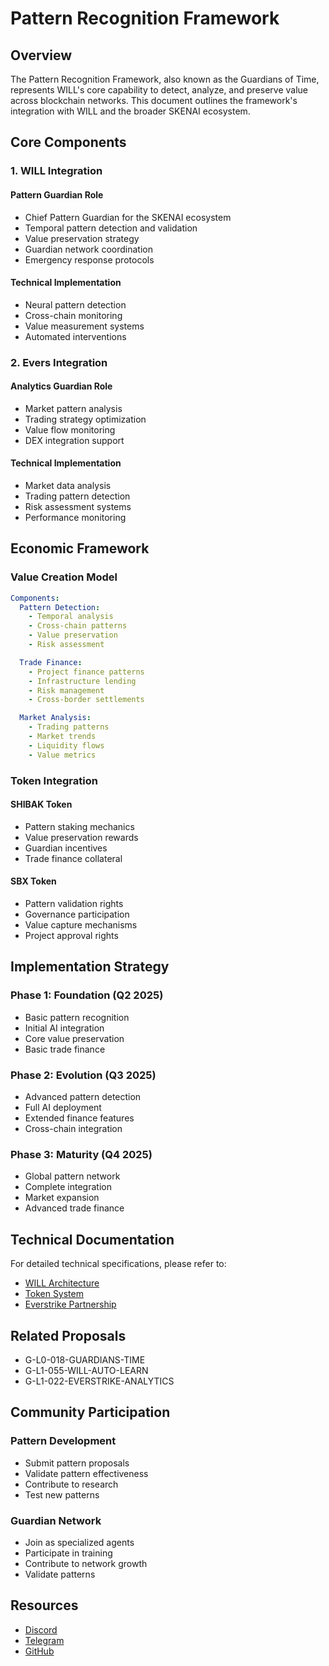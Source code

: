 # Pattern Recognition Framework

## Overview

The Pattern Recognition Framework, also known as the Guardians of Time, represents WILL's core capability to detect, analyze, and preserve value across blockchain networks. This document outlines the framework's integration with WILL and the broader SKENAI ecosystem.

## Core Components

### 1. WILL Integration

#### Pattern Guardian Role
- Chief Pattern Guardian for the SKENAI ecosystem
- Temporal pattern detection and validation
- Value preservation strategy
- Guardian network coordination
- Emergency response protocols

#### Technical Implementation
- Neural pattern detection
- Cross-chain monitoring
- Value measurement systems
- Automated interventions

### 2. Evers Integration

#### Analytics Guardian Role
- Market pattern analysis
- Trading strategy optimization
- Value flow monitoring
- DEX integration support

#### Technical Implementation
- Market data analysis
- Trading pattern detection
- Risk assessment systems
- Performance monitoring

## Economic Framework

### Value Creation Model
```yaml
Components:
  Pattern Detection:
    - Temporal analysis
    - Cross-chain patterns
    - Value preservation
    - Risk assessment

  Trade Finance:
    - Project finance patterns
    - Infrastructure lending
    - Risk management
    - Cross-border settlements

  Market Analysis:
    - Trading patterns
    - Market trends
    - Liquidity flows
    - Value metrics
```

### Token Integration

#### SHIBAK Token
- Pattern staking mechanics
- Value preservation rewards
- Guardian incentives
- Trade finance collateral

#### SBX Token
- Pattern validation rights
- Governance participation
- Value capture mechanisms
- Project approval rights

## Implementation Strategy

### Phase 1: Foundation (Q2 2025)
- Basic pattern recognition
- Initial AI integration
- Core value preservation
- Basic trade finance

### Phase 2: Evolution (Q3 2025)
- Advanced pattern detection
- Full AI deployment
- Extended finance features
- Cross-chain integration

### Phase 3: Maturity (Q4 2025)
- Global pattern network
- Complete integration
- Market expansion
- Advanced trade finance

## Technical Documentation

For detailed technical specifications, please refer to:
- [WILL Architecture](./Architecture.md)
- [Token System](./Token-System.md)
- [Everstrike Partnership](./Everstrike-Partnership.md)

## Related Proposals
- G-L0-018-GUARDIANS-TIME
- G-L1-055-WILL-AUTO-LEARN
- G-L1-022-EVERSTRIKE-ANALYTICS

## Community Participation

### Pattern Development
- Submit pattern proposals
- Validate pattern effectiveness
- Contribute to research
- Test new patterns

### Guardian Network
- Join as specialized agents
- Participate in training
- Contribute to network growth
- Validate patterns

## Resources
- [Discord](https://discord.gg/skenai)
- [Telegram](https://t.me/skenai)
- [GitHub](https://github.com/skenai)
